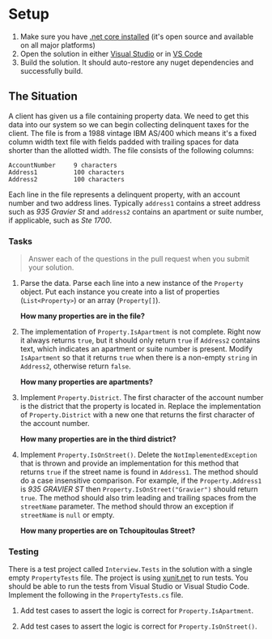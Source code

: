 # Setup

1. Make sure you have [.net core installed](https://www.microsoft.com/net/core) (it's open source and available on all major platforms)
2. Open the solution in either [Visual Studio](https://www.visualstudio.com/) or in [VS Code](https://code.visualstudio.com/)
3. Build the solution. It should auto-restore any nuget dependencies and successfully build.

## The Situation

A client has given us a file containing property data. We need to get this data into our system so we can begin collecting delinquent taxes for the client. The file is from a 1988 vintage IBM AS/400 which means it's a fixed column width text file with fields padded with trailing spaces for data shorter than the allotted width. The file consists of the following columns:

```
AccountNumber     9 characters
Address1          100 characters
Address2          100 characters
```

Each line in the file represents a delinquent property, with an account number and two address lines. Typically `address1` contains a street address such as _935 Gravier St_ and `address2` contains an apartment or suite number, if applicable, such as _Ste 1700_.

### Tasks

> Answer each of the questions in the pull request when you submit your solution.

1.	Parse the data. Parse each line into a new instance of the `Property` object. Put each instance you create into a list of properties (`List<Property>`) or an array (`Property[]`).

	**How many properties are in the file?**

2.	The implementation of `Property.IsApartment` is not complete. Right now it always returns `true`, but it should only return `true` if `Address2` contains text, which indicates an apartment or suite number is present. Modify `IsApartment` so that it returns `true` when there is a non-empty `string` in `Address2`, otherwise return `false`.

	**How many properties are apartments?**

3.	Implement `Property.District`. The first character of the account number is the district that the property is located in. Replace the implementation of `Property.District` with a new one that returns the first character of the account number.

	**How many properties are in the third district?**

4.	Implement `Property.IsOnStreet()`. Delete the `NotImplementedException` that is thrown and provide an implementation for this method that returns `true` if the street name is found in `Address1`. The method should do a case insensitive comparison. For example, if the `Property.Address1` is _935 GRAVIER ST_ then `Property.IsOnStreet("Gravier")` should return `true`. The method should also trim leading and trailing spaces from the `streetName` parameter. The method should throw an exception if `streetName` is `null` or empty.

	**How many properties are on Tchoupitoulas Street?**

### Testing

There is a test project called `Interview.Tests` in the solution with a single empty `PropertyTests` file. The project is using [xunit.net](https://xunit.github.io/) to run tests. You should be able to run the tests from Visual Studio or Visual Studio Code. Implement the following in the `PropertyTests.cs` file.

1. Add test cases to assert the logic is correct for `Property.IsApartment`.

2. Add test cases to assert the logic is correct for `Property.IsOnStreet()`.
